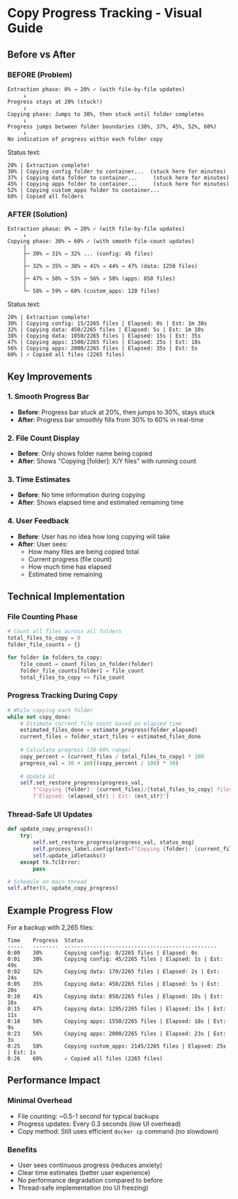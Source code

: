 # Copy Progress Tracking - Visual Guide

## Before vs After

### BEFORE (Problem)
```
Extraction phase: 0% → 20% ✓ (with file-by-file updates)
     ↓
Progress stays at 20% (stuck!)
     ↓
Copying phase: Jumps to 30%, then stuck until folder completes
     ↓
Progress jumps between folder boundaries (30%, 37%, 45%, 52%, 60%)
     ↓
No indication of progress within each folder copy
```

Status text:
```
20% | Extraction complete!
30% | Copying config folder to container...  (stuck here for minutes)
37% | Copying data folder to container...     (stuck here for minutes)
45% | Copying apps folder to container...     (stuck here for minutes)
52% | Copying custom_apps folder to container...
60% | Copied all folders
```

### AFTER (Solution)
```
Extraction phase: 0% → 20% ✓ (with file-by-file updates)
     ↓
Copying phase: 30% → 60% ✓ (with smooth file-count updates)
     │
     ├─ 30% → 31% → 32% ... (config: 45 files)
     │
     ├─ 32% → 35% → 38% → 41% → 44% → 47% (data: 1250 files)
     │
     ├─ 47% → 50% → 53% → 56% → 58% (apps: 850 files)
     │
     └─ 58% → 59% → 60% (custom_apps: 120 files)
```

Status text:
```
20% | Extraction complete!
30% | Copying config: 15/2265 files | Elapsed: 0s | Est: 1m 30s
32% | Copying data: 450/2265 files | Elapsed: 5s | Est: 1m 10s
38% | Copying data: 1050/2265 files | Elapsed: 15s | Est: 35s
47% | Copying apps: 1500/2265 files | Elapsed: 25s | Est: 18s
56% | Copying apps: 2000/2265 files | Elapsed: 35s | Est: 5s
60% | ✓ Copied all files (2265 files)
```

## Key Improvements

### 1. Smooth Progress Bar
- **Before**: Progress bar stuck at 20%, then jumps to 30%, stays stuck
- **After**: Progress bar smoothly fills from 30% to 60% in real-time

### 2. File Count Display
- **Before**: Only shows folder name being copied
- **After**: Shows "Copying [folder]: X/Y files" with running count

### 3. Time Estimates
- **Before**: No time information during copying
- **After**: Shows elapsed time and estimated remaining time

### 4. User Feedback
- **Before**: User has no idea how long copying will take
- **After**: User sees:
  - How many files are being copied total
  - Current progress (file count)
  - How much time has elapsed
  - Estimated time remaining

## Technical Implementation

### File Counting Phase
```python
# Count all files across all folders
total_files_to_copy = 0
folder_file_counts = {}

for folder in folders_to_copy:
    file_count = count_files_in_folder(folder)
    folder_file_counts[folder] = file_count
    total_files_to_copy += file_count
```

### Progress Tracking During Copy
```python
# While copying each folder
while not copy_done:
    # Estimate current file count based on elapsed time
    estimated_files_done = estimate_progress(folder_elapsed)
    current_files = folder_start_files + estimated_files_done
    
    # Calculate progress (30-60% range)
    copy_percent = (current_files / total_files_to_copy) * 100
    progress_val = 30 + int((copy_percent / 100) * 30)
    
    # Update UI
    self.set_restore_progress(progress_val, 
        f"Copying {folder}: {current_files}/{total_files_to_copy} files | "
        f"Elapsed: {elapsed_str} | Est: {est_str}")
```

### Thread-Safe UI Updates
```python
def update_copy_progress():
    try:
        self.set_restore_progress(progress_val, status_msg)
        self.process_label.config(text=f"Copying {folder}: {current_files}/{total_files} files")
        self.update_idletasks()
    except tk.TclError:
        pass

# Schedule on main thread
self.after(0, update_copy_progress)
```

## Example Progress Flow

For a backup with 2,265 files:

```
Time    Progress  Status
-----   --------  ------------------------------------------------
0:00    30%       Copying config: 0/2265 files | Elapsed: 0s
0:01    30%       Copying config: 45/2265 files | Elapsed: 1s | Est: 49s
0:02    32%       Copying data: 170/2265 files | Elapsed: 2s | Est: 24s
0:05    35%       Copying data: 450/2265 files | Elapsed: 5s | Est: 20s
0:10    41%       Copying data: 850/2265 files | Elapsed: 10s | Est: 16s
0:15    47%       Copying data: 1295/2265 files | Elapsed: 15s | Est: 11s
0:18    50%       Copying apps: 1550/2265 files | Elapsed: 18s | Est: 9s
0:23    56%       Copying apps: 2000/2265 files | Elapsed: 23s | Est: 3s
0:25    58%       Copying custom_apps: 2145/2265 files | Elapsed: 25s | Est: 1s
0:26    60%       ✓ Copied all files (2265 files)
```

## Performance Impact

### Minimal Overhead
- File counting: ~0.5-1 second for typical backups
- Progress updates: Every 0.3 seconds (low UI overhead)
- Copy method: Still uses efficient `docker cp` command (no slowdown)

### Benefits
- User sees continuous progress (reduces anxiety)
- Clear time estimates (better user experience)
- No performance degradation compared to before
- Thread-safe implementation (no UI freezing)
